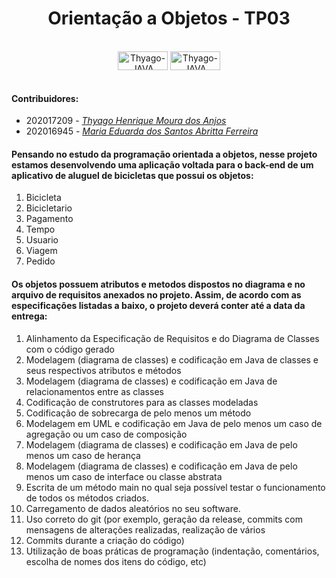 <h1 align="center"> Orientação a Objetos - TP03 </h1>


<div style="display: inline_block" align="center"><br>
  <img align="center" alt="Thyago-JAVA" height="30" width="80" src="https://img.shields.io/badge/Java-ED8B00?style=for-the-badge&logo=java&logoColor=white">
  <img align="center" alt="Thyago-JAVA" height="30" width="80"  src="https://img.shields.io/badge/GitHub-100000?style=for-the-badge&logo=github&logoColor=white"/></br>
</div></br>


#### Contribuidores:</br>
- 202017209 - *[Thyago Henrique Moura dos Anjos](https://github.com/thyagomoura)*</br>
- 202016945 - *[Maria Eduarda dos Santos Abritta Ferreira](https://github.com/mariaabritta)* 

#### Pensando no estudo da programação orientada a objetos, nesse projeto estamos desenvolvendo uma aplicação voltada para o back-end de um aplicativo de aluguel de bicicletas que possui os objetos:

1. Bicicleta
2. Bicicletario
3. Pagamento
4. Tempo
5. Usuario
6. Viagem
7. Pedido

#### Os objetos possuem atributos e metodos dispostos no diagrama e no arquivo de requisitos anexados no projeto. Assim, de acordo com as especificações listadas a baixo, o projeto deverá conter até a data da entrega:

1. Alinhamento da Especificação de Requisitos e do Diagrama de Classes com o código gerado
2. Modelagem (diagrama de classes) e codificação em Java de classes e seus respectivos atributos e métodos
3. Modelagem (diagrama de classes) e codificação em Java de relacionamentos entre as classes
4. Codificação de construtores para as classes modeladas
5. Codificação de sobrecarga de pelo menos um método
6. Modelagem em UML e codificação em Java de pelo menos um caso de agregação ou um caso de composição
7. Modelagem (diagrama de classes) e codificação em Java de pelo menos um caso de herança
8. Modelagem (diagrama de classes) e codificação em Java de pelo menos um caso de interface ou classe abstrata
9. Escrita de um método main no qual seja possível testar o funcionamento de todos os métodos criados.
10. Carregamento de dados aleatórios no seu software.
11. Uso correto do git (por exemplo, geração da release, commits com mensagens de alterações realizadas, realização de vários
12. Commits durante a criação do código)
13. Utilização de boas práticas de programação (indentação, comentários, escolha de nomes dos itens do código, etc)

